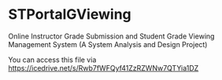 # STPortalGViewing
Online Instructor Grade Submission and Student Grade Viewing Management System (A System Analysis and Design Project)

You can access this file via https://icedrive.net/s/Rwb7fWFQyf41ZzRZWNw7QTYia1DZ
